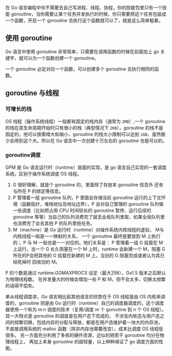 在 Go 语言编程中你不需要去自己写进程、线程、协程，你的技能包里只有一个技能 goroutine，当你需要让某个任务并发执行的时候，你只需要把这个任务包装成一个函数，开启一个 goroutine 去执行这个函数就可以了，就是这么简单粗暴。

## 使用 goroutine
Go 语言中使用 goroutine 非常简单，只需要在调用函数的时候在前面加上 go 关键字，就可以为一个函数创建一个 goroutine。

一个 goroutine 必定对应一个函数，可以创建多个 goroutine 去执行相同的函数。

## goroutine 与线程
### 可增长的栈
OS 线程（操作系统线程）一般都有固定的栈内存（通常为 `2MB`）,一个 goroutine 的栈在其生命周期开始时只有很小的栈（典型情况下 `2KB`），goroutine 的栈不是固定的，他可以按需增大和缩小，goroutine 的栈大小限制可以达到 `1GB`，虽然极少会用到这个大。所以在 Go 语言中一次创建十万左右的 goroutine 也是可以的。

### goroutine调度
GPM 是 Go 语言运行时（runtime）层面的实现，是 go 语言自己实现的一套调度系统。区别于操作系统调度 OS 线程。

1. G 很好理解，就是个 goroutine 的，里面除了存放本 goroutine 信息外 还有与所在 P 的绑定等信息。
2. P 管理着一组 goroutine 队列，P 里面会存储当前 goroutine 运行的上下文环境（函数指针，堆栈地址及地址边界），P 会对自己管理的 goroutine 队列做一些调度（比如把占用 CPU 时间较长的 goroutine 暂停、运行后续的 goroutine 等等）当自己的队列消费完了就去全局队列里取，如果全局队列里也消费完了会去其他 P 的队列里抢任务。
3. M（machine）是 Go 运行时（runtime）对操作系统内核线程的虚拟， M与内核线程一般是一一映射的关系， 一个 goroutine 最终是要放到 M 上执行的；
P 与 M 一般也是一一对应的。他们关系是： P 管理着一组 G 挂载在 M 上运行。当一个 G 长久阻塞在一个 M 上时，runtime 会新建一个 M，阻塞 G 所在的P会把其他的 G 挂载在新建的 M 上。当旧的 G 阻塞完成或者认为其已经死掉时 回收旧的 M。

P 的个数是通过 runtime.GOMAXPROCS 设定（最大256），Go1.5 版本之后默认为物理线程数。 在并发量大的时候会增加一些 P 和 M，但不会太多，切换太频繁的话得不偿失。

单从线程调度讲，Go 语言相比起其他语言的优势在于 OS 线程是由 OS 内核来调度的，goroutine 则是由 Go 运行时（runtime）自己的调度器调度的，这个调度器使用一个称为 m:n 调度的技术（复用/调度 m 个 goroutine 到 n 个 OS 线程）。 其一大特点是 goroutine 的调度是在用户态下完成的， 不涉及内核态与用户态之间的频繁切换，包括内存的分配与释放，都是在用户态维护着一块大的内存池， 不直接调用系统的 malloc 函数（除非内存池需要改变），成本比调度 OS 线程低很多。 另一方面充分利用了多核的硬件资源，近似的把若干 goroutine 均分在物理线程上， 再加上本身 goroutine 的超轻量，以上种种保证了 go 调度方面的性能。